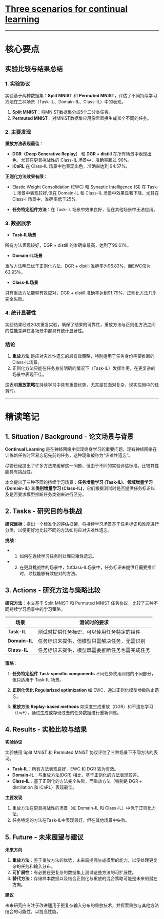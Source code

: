 #  [Three scenarios for continual learning](https://arxiv.org/abs/1904.07734)

----

# 核心要点

## 实验比较与结果总结

### **1. 实验协议**

实验基于两种数据集：**Split MNIST** 和 **Permuted MNIST**，评估了不同持续学习方法在三种场景（Task-IL、Domain-IL、Class-IL）中的表现。

1) **Split MNIST**：将MNIST数据集分成5个二分类任务。
2) **Permuted MNIST**：对MNIST数据集应用像素置换生成10个不同的任务。

### **2. 主要发现**

**重放方法表现最佳**：

- **DGR（Deep Generative Replay）** 和 **DGR + distill** 在所有场景中表现出色，尤其在更具挑战性的 Class-IL 场景中，准确率超过 90%。
- **iCaRL** 在 Class-IL 场景中也表现出色，准确率达到 94.57%。

**正则化方法效果有限**：

- Elastic Weight Consolidation (EWC) 和 Synaptic Intelligence (SI) 在 Task-IL 场景中表现较好,但在 Domain-IL 和 Class-IL 场景中效果显著下降，尤其在 Class-I 场景中，准确率低于25%。
  
- **任务特定组件方法**：在 Task-IL 场景中效果良好，但在其他场景中无法应用。

### **3. 数据展示**

- **Task-IL场景**

所有方法表现较好，DGR + distill 的准确率最高，达到了99.61%。

- **Domain-IL场景**

重放方法明显优于正则化方法，DGR + distill 准确率为96.83%，而EWC仅为63.95%。

- **Class-IL场景**

只有重放方法能够有效应对，DGR + distill 准确率达到91.79%，正则化方法几乎完全失败。

### **4. 统计显著性**

实验结果经过20次重复实验，确保了结果的可靠性，重放方法与正则化方法之间的性能差异在各场景中都具有统计显著性。

### **结论**

1) **重放方法** 是应对灾难性遗忘的最有效策略，特别适用于任务身份需要推断的Class-IL场景。
2) 正则化方法只能在任务身份明确的情况下（Task-IL）发挥作用，在更复杂的场景中表现不佳。

这表明**重放策略**在持续学习中具有重要优势，尤其是在面对复杂、现实应用中的任务时。

---

# 精读笔记

## 1. **Situation / Background - 论文场景与背景**

**Continual Learning** 是在神经网络中实现终身学习的重要问题，现有神经网络在训练新任务时容易忘记先前的任务，这种现象被称为“灾难性遗忘”。

尽管已经提出了许多方法来缓解这一问题，但由于不同的实验评估标准，比较其性能具有挑战性。

本文提出了三种不同的持续学习场景：**任务增量学习 (Task-IL)**、**领域增量学习 (Domain-IL)** 和**类别增量学习 (Class-IL)**，它们根据测试时是否提供任务标识以及是否要求模型推断任务类别来进行区分。

## 2. **Tasks - 研究目的与挑战**

**研究目标**：提出一个标准化的评估框架，将持续学习场景基于任务标识和难度进行分类，以便更好地比较不同的方法如何应对灾难性遗忘。

**挑战**：
 - 1. 如何在连续学习任务时处理灾难性遗忘。
 - 2. 在更具挑战性的场景中，如Class-IL场景中，任务标识未提供且需要推断时，寻找能够有效应对的方法。

## 3. **Actions - 研究方法与策略比较**

**研究方法**：本文基于 Split MNIST 和 Permuted MNIST 任务协议，比较了三种不同持续学习场景中的学习策略。

| 场景      | 测试时的要求 | 
| -------- | --------   | 
| **Task-IL** | 测试时提供任务标识，可以使用任务特定的组件 | 
| **Domain-IL** | 任务标识未提供，但模型只需解决任务，无需识别 | 
| **Class-IL** | 任务标识未提供，模型既需要推断任务也需完成任务 | 

**策略**：

1) **任务特定组件** **Task-specific components**
    不同任务使用网络的不同部分，但只适用于 Task-IL 场景。
    
2) **正则化优化** **Regularized optimization**
    如 EWC，通过正则化模型参数防止遗忘。
    
3) **重放方法** **Replay-based methods**
    如深度生成重放（DGR）和不遗忘学习（LwF），通过生成或存储过去的任务数据进行重新训练。

## 4. **Results - 实验比较与结果**

**实验协议**

实验使用 Split MNIST 和 Permuted MNIST 协议评估了三种场景下不同方法的表现。

- **Task-IL**：所有方法表现良好，EWC 和 DGR 较为有效。
- **Domain-IL**：与重放方法(DGR) 相比，基于正则化的方法表现较差。
- **Class-IL**：基于正则化的方法完全失败，而重放方法（特别是 DGR + distillation 和 iCaRL）表现最佳。
 
**主要发现**

  1. 重放方法在更具挑战性的场景（如 Domain-IL 和 Class-IL）中优于正则化方法。
  2. 任务特定的方法在Task-IL中表现最好，但在其他场景中失败。

## 5. **Future - 未来展望与建议**

**未来方向**

  1. **重放方法**：鉴于重放方法的优势，未来需提高生成模型的能力，以便处理更复杂的任务和输入分布。
  2. **可扩展性**：有必要在更复杂的数据集上测试这些方法的可扩展性。
  3. **替代方法**：存储样本数据以及结合正则化与重放的混合策略可能是未来的潜在方向。

**建议**

未来研究应专注于改进适用于更复杂输入分布的重放技术，并探索重放与其他方法结合的可能性，以提高性能。

